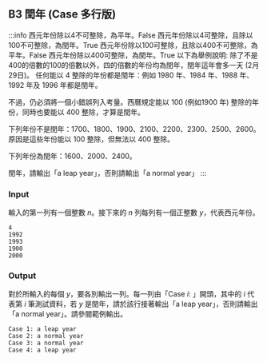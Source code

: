 ## B3 閏年 (Case 多行版)
:::info
西元年份除以4不可整除，為平年。False
西元年份除以4可整除，且除以100不可整除，為閏年。True
西元年份除以100可整除，且除以400不可整除，為平年。False
西元年份除以400可整除，為閏年。True
以下為舉例說明:
除了不是400的倍數的100的倍數以外，四的倍數的年份均為閏年，閏年這年會多一天 (2月29日)。
任何能以 4 整除的年份都是閏年：例如 1980 年、1984 年、1988 年、1992 年及 1996 年都是閏年。

不過，仍必須將一個小錯誤列入考量。西曆規定能以 100 (例如1900 年) 整除的年份，同時也要能以 400 整除，才算是閏年。

下列年份不是閏年：1700、1800、1900、2100、2200、2300、2500、2600。
原因是這些年份能以 100 整除，但無法以 400 整除。

下列年份為閏年：1600、2000、2400。

閏年，請輸出「a leap year」，否則請輸出「a normal year」
:::

### Input
輸入的第一列有一個整數 $n$。接下來的 $n$ 列每列有一個正整數 $y$，代表西元年份。
```=
4
1992
1993
1900
2000
```

### Output
對於所輸入的每個 $y$，要各別輸出一列。每一列由「Case $i$: 」開頭，其中的 $i$ 代表第 $i$ 筆測試資料，若 $y$ 是閏年，請於該行接著輸出「a leap year」，否則請輸出「a normal year」。請參閱範例輸出。
```=
Case 1: a leap year
Case 2: a normal year
Case 3: a normal year
Case 4: a leap year
```

<!---
[ZeroJudge d072: 格瑞哥里的煩惱 (Case 版)](https://zerojudge.tw/ShowProblem?problemid=d072)
```python=
num = int(input())
for TCount in range(1, num+1):
    print(f"Case {TCount}: ", end="")
    y = int(input())
    if ((y%4==0) and (y%100!=0)) or (y%400==0):
        print("a leap year")
    else:
        print("a normal year")
```
--->

<div id="moon"></div>

<style>
#moon {
  width: 80px;
  height: 80px;
  page-break-after: always /*在標籤後換頁*/
}
</style>

